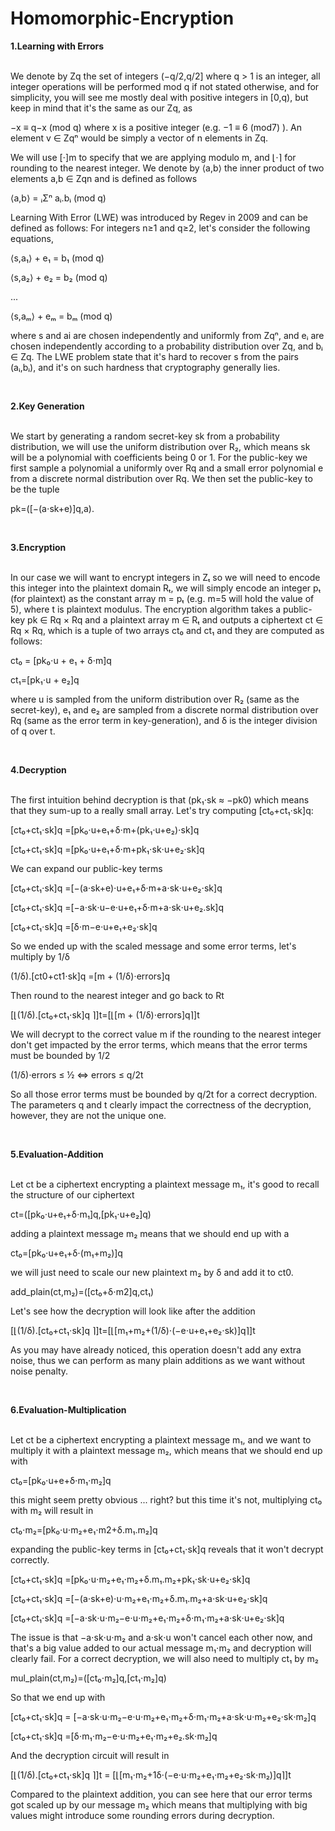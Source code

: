 # Homomorphic-Encryption

**1.Learning with Errors**

<br/>
We denote by Zq the set of integers (−q/2,q/2] where q > 1 is an integer, all integer operations will be performed mod q if not stated otherwise, and for simplicity, you will see me mostly deal with positive integers in [0,q), but keep in mind that it's the same as our Zq, as

−x ≡ q−x (mod q) where x is a positive integer (e.g. −1 ≡ 6 (mod7) ). An element v ∈ Zqⁿ would be simply a vector of n elements in Zq.

We will use [⋅]m to specify that we are applying modulo m, and ⌊⋅⌉ for rounding to the nearest integer. We denote by ⟨a,b⟩ the inner product of two elements a,b ∈ Zqn and is defined as follows

⟨a,b⟩ = ᵢΣⁿ aᵢ.bᵢ (mod q)


Learning With Error (LWE) was introduced
by Regev in 2009 and
can be defined as follows: For integers n≥1 and q≥2, let's consider the following
equations,



⟨s,a₁⟩ + e₁ = b₁ (mod q)

⟨s,a₂⟩ + e₂ = b₂ (mod q)

...

⟨s,aₘ⟩ + eₘ = bₘ (mod q)


where s and ai are chosen independently and uniformly
from Zqⁿ, and eᵢ are
chosen independently according to a probability distribution over Zq, and bᵢ ∈ Zq. The LWE problem state that it's hard to recover s from the pairs (aᵢ,bᵢ), and it's on such hardness that cryptography generally lies.

<br/>

**2.Key Generation**

<br/>
We start by generating a random secret-key sk from a probability distribution, we will use the uniform distribution over R₂, which means sk will be a polynomial with coefficients being 0 or 1. For the public-key we first sample a polynomial a uniformly over Rq and a small error polynomial e from a discrete normal distribution over Rq. We then set the public-key to be the tuple 

pk=([−(a⋅sk+e)]q,a).


<br/>

**3.Encryption**

<br/>
In our case we will want to encrypt integers in Zₜ so we will need to encode this integer into the plaintext domain Rₜ, we will simply encode an integer pₜ (for plaintext) as the constant array m = pₜ (e.g. m=5 will hold the value of 5), where t is plaintext modulus. The encryption algorithm takes a public-key pk ∈ Rq × Rq and a plaintext array m ∈ Rₜ and outputs a ciphertext ct ∈ Rq × Rq, which is a tuple of two arrays ct₀ and ct₁ and they are computed as follows:

ct₀ = [pk₀⋅u + e₁ + δ⋅m]q

ct₁=[pk₁⋅u + e₂]q

where u is sampled from the uniform distribution over R₂ (same as the secret-key), e₁ and e₂ are sampled from a discrete normal distribution over Rq (same as the error term in key-generation), and δ is the integer division of q over t.


<br/>

**4.Decryption**

<br/>
The first intuition behind decryption is that (pk₁⋅sk ≈ −pk0) which means that they sum-up to a really small array. Let's try computing [ct₀+ct₁⋅sk]q:

[ct₀+ct₁⋅sk]q =[pk₀⋅u+e₁+δ⋅m+(pk₁⋅u+e₂)⋅sk]q

[ct₀+ct₁⋅sk]q =[pk₀⋅u+e₁+δ⋅m+pk₁⋅sk⋅u+e₂⋅sk]q

We can expand our public-key terms

[ct₀+ct₁⋅sk]q =[−(a⋅sk+e)⋅u+e₁+δ⋅m+a⋅sk⋅u+e₂⋅sk]q

[ct₀+ct₁⋅sk]q =[−a⋅sk⋅u−e⋅u+e₁+δ⋅m+a⋅sk⋅u+e₂.sk]q

[ct₀+ct₁⋅sk]q =[δ⋅m−e⋅u+e₁+e₂⋅sk]q

So we ended up with the scaled message and some error terms, let's multiply by 1/δ

(1/δ).[ct0+ct1⋅sk]q =[m + (1/δ)⋅errors]q

Then round to the nearest integer and go back to Rt

[⌊(1/δ).[ct₀+ct₁⋅sk]q ⌉]t=[⌊[m + (1/δ)⋅errors]q⌉]t

We will decrypt to the correct value m if the rounding to the nearest integer don't get impacted by the error terms, which means that the error terms must be bounded by 1/2

(1/δ)⋅errors ≤ ½ ⇔ errors ≤ q/2t

So all those error terms must be bounded by q/2t for a correct decryption. The parameters q and t clearly impact the correctness of the decryption, however, they are not the unique one.


<br/>

**5.Evaluation-Addition**

<br/>
Let ct be a ciphertext encrypting a plaintext message m₁, it's good to recall the structure of our ciphertext

ct=([pk₀⋅u+e₁+δ⋅m₁]q,[pk₁⋅u+e₂]q)

adding a plaintext message m₂ means that we should end up with a

ct₀=[pk₀⋅u+e₁+δ⋅(m₁+m₂)]q

we will just need to scale our new plaintext m₂ by δ and add it to ct0.

add_plain(ct,m₂)=([ct₀+δ⋅m2]q,ct₁)

Let's see how the decryption will look like after the addition

[⌊(1/δ).[ct₀+ct₁⋅sk]q ⌉]t=[⌊[m₁+m₂+(1/δ)⋅(−e⋅u+e₁+e₂⋅sk)]q⌉]t

As you may have already noticed, this operation doesn't add any extra noise, thus we can perform as many plain additions as we want without noise penalty.


<br/>

**6.Evaluation-Multiplication**

<br/>
Let ct be a ciphertext encrypting a plaintext message m₁, and we want to multiply it with a plaintext message m₂, which means that we should end up with

ct₀=[pk₀⋅u+e+δ⋅m₁⋅m₂]q 

this might seem pretty obvious ... right? but this time it's not, multiplying ct₀ with m₂ will result in

ct₀⋅m₂=[pk₀⋅u⋅m₂+e₁⋅m2+δ.m₁.m₂]q

expanding the public-key terms in [ct₀+ct₁⋅sk]q reveals that it won't decrypt correctly.

[ct₀+ct₁⋅sk]q =[pk₀⋅u⋅m₂+e₁⋅m₂+δ.m₁.m₂+pk₁⋅sk⋅u+e₂⋅sk]q

[ct₀+ct₁⋅sk]q =[−(a⋅sk+e)⋅u⋅m₂+e₁⋅m₂+δ.m₁.m₂+a⋅sk⋅u+e₂⋅sk]q

[ct₀+ct₁⋅sk]q =[−a⋅sk⋅u⋅m₂−e⋅u⋅m₂+e₁⋅m₂+δ⋅m₁⋅m₂+a⋅sk⋅u+e₂⋅sk]q

The issue is that −a⋅sk⋅u⋅m₂ and a⋅sk⋅u won't cancel each other now, and that's a big value added to our actual message m₁⋅m₂ and decryption will clearly fail. For a correct decryption, we will also need to multiply ct₁ by m₂

mul_plain(ct,m₂)=([ct₀⋅m₂]q,[ct₁⋅m₂]q)

So that we end up with

[ct₀+ct₁⋅sk]q = [−a⋅sk⋅u⋅m₂−e⋅u⋅m₂+e₁⋅m₂+δ⋅m₁⋅m₂+a⋅sk⋅u⋅m₂+e₂⋅sk⋅m₂]q

[ct₀+ct₁⋅sk]q =[δ⋅m₁⋅m₂−e⋅u⋅m₂+e₁⋅m₂+e₂.sk⋅m₂]q

And the decryption circuit will result in

[⌊(1/δ).[ct₀+ct₁⋅sk]q ⌉]t = [⌊[m₁⋅m₂+1δ⋅(−e⋅u⋅m₂+e₁⋅m₂+e₂⋅sk⋅m₂)]q⌉]t

Compared to the plaintext addition, you can see here that our error terms got scaled up by our message m₂ which means that multiplying with big values might introduce some rounding errors during decryption.
